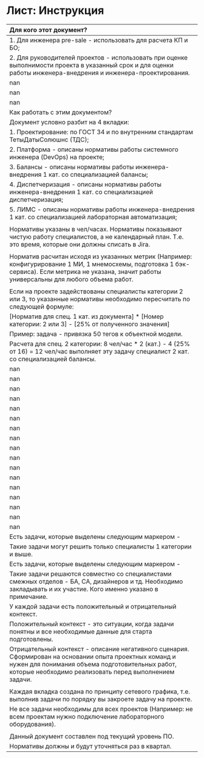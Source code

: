 # Лист: Инструкция

| Для кого этот документ?                                                                                                                                                                                                |
|:-----------------------------------------------------------------------------------------------------------------------------------------------------------------------------------------------------------------------|
| 1. Для инженера pre-sale - использовать для расчета КП и БО;                                                                                                                                                           |
| 2. Для руководителей проектов - использовать при оценке выполнимости проекта в указанный срок и для оценки работы инженера-внедрения и инженера-проектирования.                                                        |
| nan                                                                                                                                                                                                                    |
| nan                                                                                                                                                                                                                    |
| nan                                                                                                                                                                                                                    |
| Как работать с этим документом?                                                                                                                                                                                        |
| Документ условно разбит на 4 вкладки:                                                                                                                                                                                  |
| 1. Проектирование: по ГОСТ 34 и по внутренним стандартам ТетыДатыСолюшнс (ТДС);                                                                                                                                        |
| 2. Платформа - описаны нормативы работы системного инженера (DevOps) на проекте;                                                                                                                                       |
| 3. Балансы - описаны нормативы работы инженера-внедрения 1 кат. со специализацией балансы;                                                                                                                             |
| 4. Диспетчеризация - описаны нормативы работы инженера-внедрения 1 кат. со специализацией диспетчеризация;                                                                                                             |
| 5. ЛИМС - описаны нормативы работы инженера-внедрения 1 кат. со специализацией лабораторная автоматизация;                                                                                                             |
|                                                                                                                                                                                                                        |
| Нормативы указаны в чел/часах. Нормативы показывают чистую работу специалистов, а не календарный план. Т.е. это время, которые они должны списать в Jira.                                                              |
|                                                                                                                                                                                                                        |
| Норматив расчитан исходя из указанных метрик (Например: конфигурирование 1 МИ, 1 мнемосхемы, подготовка 1 бэк-сервиса). Если метрика не указана, значит работы универсальны для любого объема работ.                   |
|                                                                                                                                                                                                                        |
| Если на проекте задействованы специалисты категории 2 или 3, то указанные нормативы необходимо пересчитать по следующей формуле:                                                                                       |
| [Норматив для спец. 1 кат. из документа] * [Номер категории: 2 или 3] - [25% от полученного значения]                                                                                                                  |
| Пример: задача - привязка 50 тегов к объектной модели.                                                                                                                                                                 |
| Расчета для спец. 2 категории: 8 чел/час * 2 (кат.) - 4 (25% от 16) = 12 чел/час выполняет эту задачу специалист 2 кат. со специализацией балансы.                                                                     |
| nan                                                                                                                                                                                                                    |
| nan                                                                                                                                                                                                                    |
| nan                                                                                                                                                                                                                    |
| nan                                                                                                                                                                                                                    |
| nan                                                                                                                                                                                                                    |
| nan                                                                                                                                                                                                                    |
| nan                                                                                                                                                                                                                    |
| nan                                                                                                                                                                                                                    |
| nan                                                                                                                                                                                                                    |
| nan                                                                                                                                                                                                                    |
| nan                                                                                                                                                                                                                    |
| nan                                                                                                                                                                                                                    |
| nan                                                                                                                                                                                                                    |
| nan                                                                                                                                                                                                                    |
| nan                                                                                                                                                                                                                    |
| nan                                                                                                                                                                                                                    |
| nan                                                                                                                                                                                                                    |
| Есть задачи, которые выделены следующим маркером -                                                                                                                                                                     |
| Такие задачи могут решить только специалисты 1 категории и выше.                                                                                                                                                       |
| Есть задачи, которые выделены следующим маркером -                                                                                                                                                                     |
| Такие задачи решаются совместно со специалистами смежных отделов - БА, СА, дизайнеров и тд. Необходимо закладывать и их участие. Кого именно указано в примечание.                                                     |
| У каждой задачи есть положительный и отрицательный контекст.                                                                                                                                                           |
| Положительный контекст - это ситуации, когда задачи понятны и все необходимые данные для старта подготовлены.                                                                                                          |
| Отрицательный контекст - описание негативного сценария. Сформирован на основании опыта проектных команд и нужен для понимания объема подготовительных работ, которые необходимо реализовать перед выполнением задачи.  |
|                                                                                                                                                                                                                        |
| Каждая вкладка создана по принципу сетевого графика, т.е. выполнив задачи по порядку вы закроете задачу на проекте.                                                                                                    |
| Не все задачи необходимы для всех проектов (Например: не всем проектам нужно подключение лабораторного оборудования).                                                                                                  |
|                                                                                                                                                                                                                        |
| Данный документ составлен под текущий уровень ПО.                                                                                                                                                                      |
| Нормативы должны и будут уточняться раз в квартал.                                                                                                                                                                     |